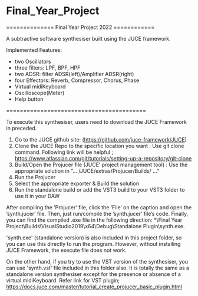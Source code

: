 # Final_Year_Project


============== Final Year Project 2022 ============

A subtractive software synthesiser built using the JUCE framework.

Implemented Features:
- two Oscillators
- three filters: LPF, BPF, HPF
- two ADSR: filter ADSR(left)/Amplifier ADSR(right)
- four Effectors: Reverb, Compressor, Chorus, Phase
- Virtual midiKeyboard
- Oscilloscope(Meter)
- Help button

=========================================

To execute this synthesiser, users need to download 
the JUCE Framework in preceded.

1. Go to the JUCE github site: (https://github.com/juce-framework/JUCE)
2. Clone the JUCE Repo to the specific location you want 
: Use git clone command. Following link will be helpful
; https://www.atlassian.com/git/tutorials/setting-up-a-repository/git-clone
3. Build/Open the Projucer file (JUCE’ project management tool)
: Use the appropriate solution in ”... /JUCE/extras/Projucer/Builds/ ...” 
4. Run the Projucer
5. Select the appropriate exporter & Build the solution
6. Run the standalone build or add the VST3 build to your VST3 folder to use it in your DAW

After compiling the ’Projucer’ file, click the ’File’ on the caption and open the ’synth.jucer’ file.
Then, just run/compile the ’synth.jucer’ file’s code. Finally, you can find the compiled .exe file in
the following direction: *\Final Year Project\Builds\VisualStudio2019\x64\Debug\Standalone
Plugin\synth.exe.

'synth.exe' (standalone version) is also included in this project folder, 
so you can use this directly to run the program. 
However, without installing JUCE Framework, the execute file does not work.

On the other hand, if you try to use the VST version of the synthesiser, 
you can use 'synth.vst' file included in this folder also. 
It is totally the same as a standalone version synthesiser 
except for the presence or absence of a virtual midiKeyboard.
Refer link for VST plugin;
https://docs.juce.com/master/tutorial_create_projucer_basic_plugin.html
